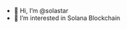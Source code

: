 - 👋 Hi, I’m @solastar
- 👀 I’m interested in Solana Blockchain


<!---
solastar/solastar is a ✨ special ✨ repository because its `README.md` (this file) appears on your GitHub profile.
You can click the Preview link to take a look at your changes.
--->
